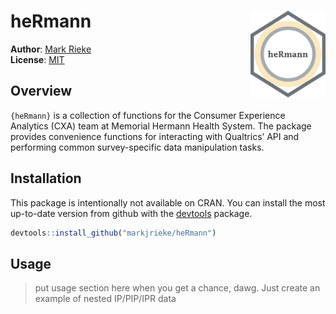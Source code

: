 
<!-- README.md is generated from README.Rmd. Please edit that file -->

# heRmann <img src="man/figures/logo.png" align="right" width="120" />

**Author**: [Mark Rieke](https://www.thedatadiary.net/about/about) <br/>
**License**:
[MIT](https://github.com/markjrieke/heRmann/blob/main/LICENSE)

## Overview

`{heRmann}` is a collection of functions for the Consumer Experience
Analytics (CXA) team at Memorial Hermann Health System. The package
provides convenience functions for interacting with Qualtrics’ API and
performing common survey-specific data manipulation tasks.

## Installation

This package is intentionally not available on CRAN. You can install the
most up-to-date version from github with the
[devtools](https://devtools.r-lib.org/) package.

``` r
devtools::install_github("markjrieke/heRmann")
```

## Usage

> put usage section here when you get a chance, dawg. Just create an
> example of nested IP/PIP/IPR data
